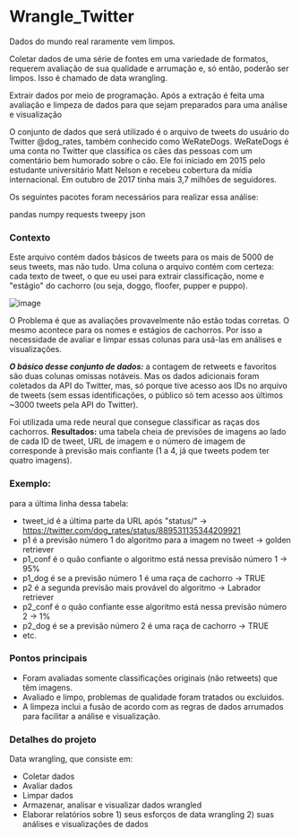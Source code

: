 # Wrangle_Twitter

Dados do mundo real raramente vem limpos.

Coletar dados de uma série de fontes em uma variedade de formatos, requerem avaliação de sua qualidade e arrumação e, só então, poderão ser limpos. Isso é chamado de data wrangling.

Extrair dados por meio de programação. Após a extração é feita uma avaliação e limpeza de dados para que sejam preparados  para uma análise e visualização

O conjunto de dados que será utilizado é o arquivo de tweets do usuário do Twitter @dog_rates, também conhecido como WeRateDogs. WeRateDogs é uma conta no Twitter que classifica os cães das pessoas com um comentário bem humorado sobre o cão. Ele foi iniciado em 2015 pelo estudante universitário Matt Nelson e recebeu cobertura da mídia internacional. Em outubro de 2017 tinha mais 3,7 milhões de seguidores.

Os seguintes pacotes foram necessários para realizar essa análise:

pandas
numpy
requests
tweepy
json

### Contexto
Este arquivo contém dados básicos de tweets para os mais de 5000 de seus tweets, mas não tudo. Uma coluna o arquivo contém com certeza: cada texto de tweet, o que eu usei para extrair classificação, nome e "estágio" do cachorro (ou seja, doggo, floofer, pupper e puppo).

![image](https://user-images.githubusercontent.com/38633413/113936551-4a449d80-97ce-11eb-81a6-7c9aa031977b.png)


O Problema é que as avaliações provavelmente não estão todas corretas. O mesmo acontece para os nomes e estágios de cachorros. Por isso a necessidade de avaliar e limpar essas colunas para usá-las em análises e visualizações.

***O básico desse conjunto de dados:*** a contagem de retweets e favoritos são duas colunas omissas notáveis. Mas os dados adicionais foram coletados da API do Twitter, mas, só porque tive acesso aos IDs no arquivo de tweets (sem essas identificações, o público só tem acesso aos últimos ~3000 tweets pela API do Twitter).

Foi utilizada uma rede neural que consegue classificar as raças dos cachorros. **Resultados:** uma tabela cheia de previsões de imagens ao lado de cada ID de tweet, URL de imagem e o número de imagem de corresponde à previsão mais confiante (1 a 4, já que tweets podem ter quatro imagens).

### Exemplo:
para a última linha dessa tabela:

- tweet_id é a última parte da URL após "status/" → https://twitter.com/dog_rates/status/889531135344209921
- p1 é a previsão número 1 do algoritmo para a imagem no tweet → golden retriever
- p1_conf é o quão confiante o algoritmo está nessa previsão número 1 → 95%
- p1_dog é se a previsão número 1 é uma raça de cachorro → TRUE
- p2 é a segunda previsão mais provável do algoritmo → Labrador retriever
- p2_conf é o quão confiante esse algoritmo está nessa previsão número 2 → 1%
- p2_dog é se a previsão número 2 é uma raça de cachorro → TRUE
- etc.

### Pontos principais

- Foram avaliadas somente classificações originais (não retweets) que têm imagens.
- Avaliado e limpo, problemas de qualidade foram tratados ou excluidos.
- A limpeza inclui a fusão de acordo com as regras de dados arrumados para facilitar a análise e visualização.

### Detalhes do projeto
Data wrangling, que consiste em:
- Coletar dados
- Avaliar dados
- Limpar dados
- Armazenar, analisar e visualizar dados wrangled
- Elaborar relatórios sobre 1) seus esforços de data wrangling 2) suas análises e visualizações de dados


